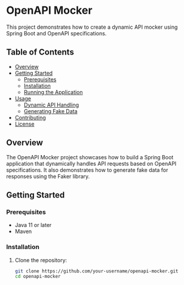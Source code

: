 # OpenAPI Mocker

This project demonstrates how to create a dynamic API mocker using Spring Boot and OpenAPI specifications.

## Table of Contents

- [Overview](#overview)
- [Getting Started](#getting-started)
  - [Prerequisites](#prerequisites)
  - [Installation](#installation)
  - [Running the Application](#running-the-application)
- [Usage](#usage)
  - [Dynamic API Handling](#dynamic-api-handling)
  - [Generating Fake Data](#generating-fake-data)
- [Contributing](#contributing)
- [License](#license)

## Overview

The OpenAPI Mocker project showcases how to build a Spring Boot application that dynamically handles API requests based on OpenAPI specifications. It also demonstrates how to generate fake data for responses using the Faker library.

## Getting Started

### Prerequisites

- Java 11 or later
- Maven

### Installation

1. Clone the repository:

   ```bash
   git clone https://github.com/your-username/openapi-mocker.git
   cd openapi-mocker


